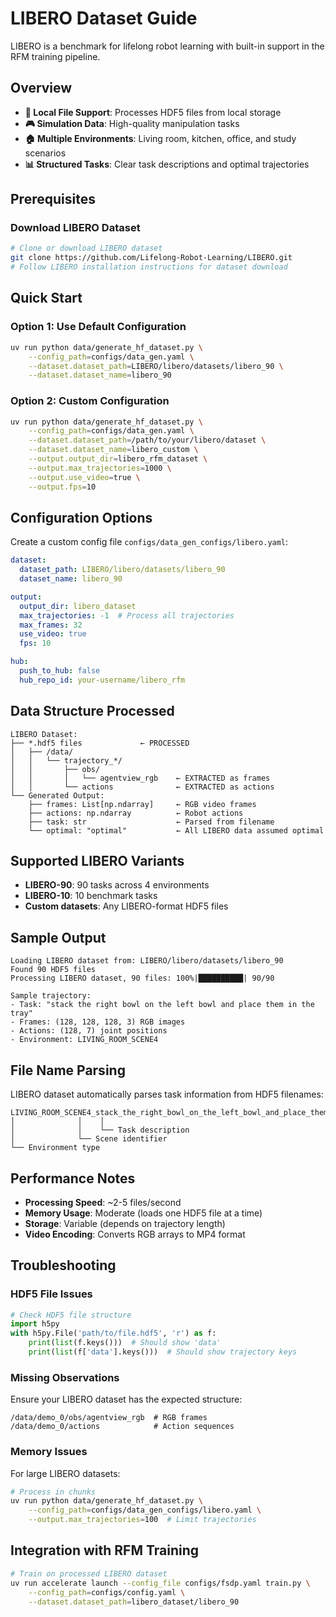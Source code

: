 # LIBERO Dataset Guide

LIBERO is a benchmark for lifelong robot learning with built-in support in the RFM training pipeline.

## Overview

- **📁 Local File Support**: Processes HDF5 files from local storage
- **🎮 Simulation Data**: High-quality manipulation tasks
- **🏠 Multiple Environments**: Living room, kitchen, office, and study scenarios
- **📊 Structured Tasks**: Clear task descriptions and optimal trajectories

## Prerequisites

### Download LIBERO Dataset
```bash
# Clone or download LIBERO dataset
git clone https://github.com/Lifelong-Robot-Learning/LIBERO.git
# Follow LIBERO installation instructions for dataset download
```

## Quick Start

### Option 1: Use Default Configuration
```bash
uv run python data/generate_hf_dataset.py \
    --config_path=configs/data_gen.yaml \
    --dataset.dataset_path=LIBERO/libero/datasets/libero_90 \
    --dataset.dataset_name=libero_90
```

### Option 2: Custom Configuration
```bash
uv run python data/generate_hf_dataset.py \
    --config_path=configs/data_gen.yaml \
    --dataset.dataset_path=/path/to/your/libero/dataset \
    --dataset.dataset_name=libero_custom \
    --output.output_dir=libero_rfm_dataset \
    --output.max_trajectories=1000 \
    --output.use_video=true \
    --output.fps=10
```

## Configuration Options

Create a custom config file `configs/data_gen_configs/libero.yaml`:

```yaml
dataset:
  dataset_path: LIBERO/libero/datasets/libero_90
  dataset_name: libero_90

output:
  output_dir: libero_dataset
  max_trajectories: -1  # Process all trajectories
  max_frames: 32
  use_video: true
  fps: 10

hub:
  push_to_hub: false
  hub_repo_id: your-username/libero_rfm
```

## Data Structure Processed

```
LIBERO Dataset:
├── *.hdf5 files             ← PROCESSED
│   ├── /data/
│   │   └── trajectory_*/
│   │       ├── obs/
│   │       │   └── agentview_rgb    ← EXTRACTED as frames
│   │       └── actions              ← EXTRACTED as actions
└── Generated Output:
    ├── frames: List[np.ndarray]     ← RGB video frames
    ├── actions: np.ndarray          ← Robot actions
    ├── task: str                    ← Parsed from filename
    └── optimal: "optimal"           ← All LIBERO data assumed optimal
```

## Supported LIBERO Variants

- **LIBERO-90**: 90 tasks across 4 environments
- **LIBERO-10**: 10 benchmark tasks
- **Custom datasets**: Any LIBERO-format HDF5 files

## Sample Output

```
Loading LIBERO dataset from: LIBERO/libero/datasets/libero_90
Found 90 HDF5 files
Processing LIBERO dataset, 90 files: 100%|██████████| 90/90

Sample trajectory:
- Task: "stack the right bowl on the left bowl and place them in the tray"
- Frames: (128, 128, 128, 3) RGB images
- Actions: (128, 7) joint positions
- Environment: LIVING_ROOM_SCENE4
```

## File Name Parsing

LIBERO dataset automatically parses task information from HDF5 filenames:

```
LIVING_ROOM_SCENE4_stack_the_right_bowl_on_the_left_bowl_and_place_them_in_the_tray.hdf5
│              │    │
│              │    └── Task description
│              └── Scene identifier  
└── Environment type
```

## Performance Notes

- **Processing Speed**: ~2-5 files/second
- **Memory Usage**: Moderate (loads one HDF5 file at a time)
- **Storage**: Variable (depends on trajectory length)
- **Video Encoding**: Converts RGB arrays to MP4 format

## Troubleshooting

### HDF5 File Issues
```python
# Check HDF5 file structure
import h5py
with h5py.File('path/to/file.hdf5', 'r') as f:
    print(list(f.keys()))  # Should show 'data'
    print(list(f['data'].keys()))  # Should show trajectory keys
```

### Missing Observations
Ensure your LIBERO dataset has the expected structure:
```
/data/demo_0/obs/agentview_rgb  # RGB frames
/data/demo_0/actions            # Action sequences
```

### Memory Issues
For large LIBERO datasets:
```bash
# Process in chunks
uv run python data/generate_hf_dataset.py \
    --config_path=configs/data_gen_configs/libero.yaml \
    --output.max_trajectories=100  # Limit trajectories
```

## Integration with RFM Training

```bash
# Train on processed LIBERO dataset
uv run accelerate launch --config_file configs/fsdp.yaml train.py \
    --config_path=configs/config.yaml \
    --dataset.dataset_path=libero_dataset/libero_90
```